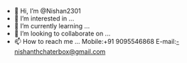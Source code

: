 - 👋 Hi, I’m @Nishan2301
- 👀 I’m interested in ...
- 🌱 I’m currently learning ...
- 💞️ I’m looking to collaborate on ...
- 📫 How to reach me ...
Mobile:+91 9095546868
E-mail:-nishanthchaterbox@gmail.com

<!---
Nishan2301/Nishan2301 is a ✨ special ✨ repository because its `README.md` (this file) appears on your GitHub profile.
You can click the Preview link to take a look at your changes.
--->
